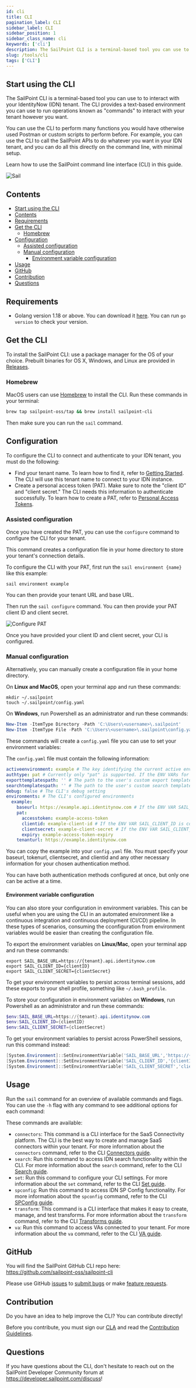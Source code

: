 ```yaml
---
id: cli
title: CLI
pagination_label: CLI
sidebar_label: CLI
sidebar_position: 1
sidebar_class_name: cli
keywords: ['cli']
description: The SailPoint CLI is a terminal-based tool you can use to interact with your IDN tenant.
slug: /tools/cli
tags: ['CLI']
---
```


## Start using the CLI

The SailPoint CLI is a terminal-based tool you can use to to interact with your IdentityNow (IDN) tenant. The CLI provides a text-based environment you can use to run operations known as "commands" to interact with your tenant however you want.

You can use the CLI to perform many functions you would have otherwise used Postman or custom scripts to perform before. For example, you can use the CLI to call the SailPoint APIs to do whatever you want in your IDN tenant, and you can do all this directly on the command line, with minimal setup.

Learn how to use the SailPoint command line interface (CLI) in this guide.

![Sail](./assets/img/vhs/Sail.gif)

## Contents

- [Start using the CLI](#start-using-the-cli)
- [Contents](#contents)
- [Requirements](#requirements)
- [Get the CLI](#get-the-cli)
  - [Homebrew](#homebrew)
- [Configuration](#configuration)
  - [Assisted configuration](#assisted-configuration)
  - [Manual configuration](#manual-configuration)
    - [Environment variable configuration](#environment-variable-configuration)
- [Usage](#usage)
- [GitHub](#github)
- [Contribution](#contribution)
- [Questions](#questions)

## Requirements

- Golang version 1.18 or above. You can download it [here](https://go.dev/dl/). You can run `go version` to check your version.

## Get the CLI

To install the SailPoint CLI: use a package manager for the OS of your choice. Prebuilt binaries for OS X, Windows, and Linux are provided in [Releases](https://github.com/sailpoint-oss/sailpoint-cli/releases).

### Homebrew

MacOS users can use [Homebrew](https://brew.sh/) to install the CLI. Run these commands in your terminal:

```sh
brew tap sailpoint-oss/tap && brew install sailpoint-cli
```

Then make sure you can run the `sail` command.

## Configuration

To configure the CLI to connect and authenticate to your IDN tenant, you must do the following:

- Find your tenant name. To learn how to find it, refer to [Getting Started](/idn/api/getting-started#find-your-tenant-name). The CLI will use this tenant name to connect to your IDN instance.
- Create a personal access token (PAT). Make sure to note the "client ID" and "client secret." The CLI needs this information to authenticate successfully. To learn how to create a PAT, refer to [Personal Access Tokens](/idn/api/authentication#personal-access-tokens).

### Assisted configuration

Once you have created the PAT, you can use the `configure` command to configure the CLI for your tenant.

This command creates a configuration file in your home directory to store your tenant's connection details.

To configure the CLI with your PAT, first run the `sail environment {name}` like this example:

```shell
sail environment example
```

You can then provide your tenant URL and base URL.

Then run the `sail configure` command. You can then provide your PAT client ID and client secret.

![Configure PAT](./assets/img/vhs/configure-pat.gif)

Once you have provided your client ID and client secret, your CLI is configured.

### Manual configuration

Alternatively, you can manually create a configuration file in your home directory.

On **Linux and MacOS**, open your terminal app and run these commands:

```shell
mkdir ~/.sailpoint
touch ~/.sailpoint/config.yaml
```

On **Windows**, run Powershell as an administrator and run these commands:

```powershell
New-Item -ItemType Directory -Path 'C:\Users\<username>\.sailpoint'
New-Item -ItemType File -Path 'C:\Users\<username>\.sailpoint\config.yaml'
```

These commands will create a `config.yaml` file you can use to set your environment variables:

The `config.yaml` file must contain the following information:

```yaml
activeenvironment: example # The key identifying the current active environment.
authtype: pat # Currently only "pat" is supported. If the ENV VARs for SAIL_BASE_URL are configured, they will override the values in the environment.
exporttemplatespath: '' # The path to the user's custom export templates file, if it's provided
searchtemplatespath: '' # The path to the user's custom search templates file, if it's provided
debug: false # The CLI's debug setting
environments: # The CLI's configured environments
  example:
    baseurl: https://example.api.identitynow.com # If the ENV VAR SAIL_BASE_URL is configured, it will override this value in the environment.
    pat:
      accesstoken: example-access-token
      clientid: example-client-id # If the ENV VAR SAIL_CLIENT_ID is configured, it will override this value in the environment.
      clientsecret: example-client-secret # If the ENV VAR SAIL_CLIENT_SECRET is configured, it will override this value in the environment.
      expiry: example-access-token-expiry
    tenanturl: https://example.identitynow.com
```

You can copy the example into your `config.yaml` file. You must specify your baseurl, tokenurl, clientsecret, and clientid and any other necessary information for your chosen authentication method.

You can have both authentication methods configured at once, but only one can be active at a time.

#### Environment variable configuration

You can also store your configuration in environment variables. This can be useful when you are using the CLI in an automated environment like a continuous integration and continuous deployment (CI/CD) pipeline. In these types of scenarios, consuming the cconfiguration from environment variables would be easier than creating the configuration file.

To export the environment variables on **Linux/Mac**, open your terminal app and run these commands:

```shell
export SAIL_BASE_URL=https://{tenant}.api.identitynow.com
export SAIL_CLIENT_ID={clientID}
export SAIL_CLIENT_SECRET={clientSecret}
```

To get your environment variables to persist across terminal sessions, add these exports to your shell profile, something like `~/.bash_profile`.

To store your configuration in environment variables on **Windows**, run Powershell as an administrator and run these commands:

```powershell
$env:SAIL_BASE_URL=https://{tenant}.api.identitynow.com
$env:SAIL_CLIENT_ID={clientID}
$env:SAIL_CLIENT_SECRET={clientSecret}
```

To get your environment variables to persist across PowerShell sessions, run this command instead:

```powershell
[System.Environment]::SetEnvironmentVariable('SAIL_BASE_URL','https://{tenant}.api.identitynow.com')
[System.Environment]::SetEnvironmentVariable('SAIL_CLIENT_ID','{clientID}')
[System.Environment]::SetEnvironmentVariable('SAIL_CLIENT_SECRET','clientSecret}')
```

## Usage

Run the `sail` command for an overview of available commands and flags. You can use the `-h` flag with any command to see additional options for each command:

These commands are available:

- `connectors`: This command is a CLI interface for the SaaS Connectivity platform. The CLI is the best way to create and manage SaaS connectors within your tenant. For more information about the `connectors` command, refer to the CLI [Connectors guide](/idn/tools/cli/connectors). 
- `search`: Run this command to access IDN search functionality within the CLI. For more information about the `search` command, refer to the CLI [Search guide](/idn/tools/cli/search). 
- `set`: Run this command to configure your CLI settings. For more information about the `set` command, refer to the CLI [Set guide](/idn/tools/cli/set).
- `spconfig`: Run this command to access IDN SP Config functionality. For more information about the `spconfig` command, refer to the CLI [SPConfig guide](/idn/tools/cli/spconfig). 
- `transform`: This command is a CLI interface that makes it easy to create, manage, and test transforms. For more information about the `transform` command, refer to the CLI [Transforms guide](/idn/tools/cli/transforms). 
- `va`: Run this command to access VAs connected to your tenant. For more information about the `va` command, refer to the CLI [VA guide](/idn/tools/cli/va).

## GitHub

You will find the SailPoint GitHub CLI repo here: https://github.com/sailpoint-oss/sailpoint-cli

Please use GitHub [issues](https://github.com/sailpoint-oss/sailpoint-cli/issues) to [submit bugs](https://github.com/sailpoint-oss/sailpoint-cli/issues/new?assignees=&labels=&template=bug-report.md&title=%5BBug%5D+Your+Bug+Report+Here) or make [feature requests](https://github.com/sailpoint-oss/sailpoint-cli/issues/new?assignees=&labels=&template=feature-request.md&title=%5BFeature%5D+Your+Feature+Request+Here).

## Contribution

Do you have an idea to help improve the CLI? You can contribute directly!

Before you contribute, you must sign our [CLA](https://cla-assistant.io/sailpoint-oss/sailpoint-cli) and read the [Contribution Guidelines](https://github.com/sailpoint-oss/developer.sailpoint.com/blob/main/CONTRIBUTING.md).

## Questions

If you have questions about the CLI, don't hesitate to reach out on the SailPoint Developer Community forum at https://developer.sailpoint.com/discuss!
